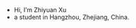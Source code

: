 - Hi, I’m Zhiyuan Xu
- a student in Hangzhou, Zhejiang, China.




<!---
LCliancheng/LCliancheng is a ✨ special ✨ repository because its `README.md` (this file) appears on your GitHub profile.
You can click the Preview link to take a look at your changes.
--->

